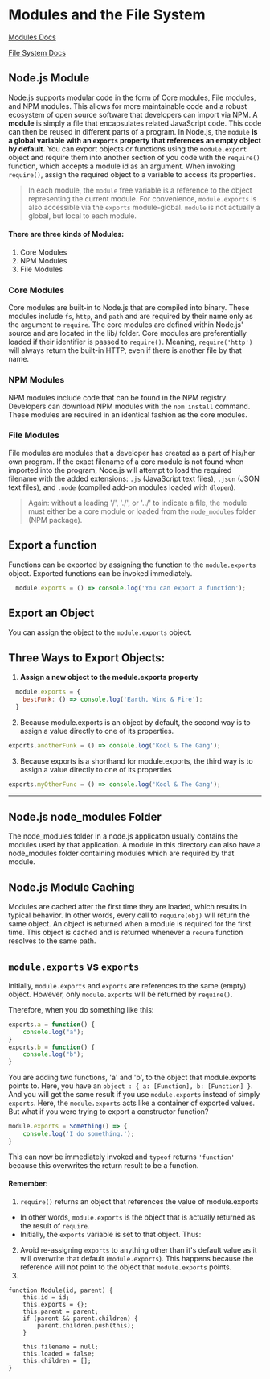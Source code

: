 # Modules and the File System

[Modules Docs](https://nodejs.org/api/modules.html)

[File System Docs](https://nodejs.org/api/fs.html)

## Node.js Module
Node.js supports modular code in the form of Core modules, File modules, and NPM modules. This allows for more maintainable code and a robust ecosystem of open source software that developers can import via NPM. A __module__ is simply a file that encapsulates related JavaScript code. This code can then be reused in different parts of a program. In Node.js, the `module`  __is a global variable with an `exports` property that references an empty object by default.__ You can export objects or functions using the `module.export` object and require them into another section of you code with the `require()` function, which accepts a module id as an argument. When invoking `require()`, assign the required object to a variable to access its properties.

> In each module, the `module` free variable is a reference to the object representing the current module. For convenience,  `module.exports` is also accessible via the `exports` module-global. `module` is not actually a global, but local to each module.

#### There are three kinds of Modules:
1. Core Modules
1. NPM Modules
1. File Modules

### Core Modules
Core modules are built-in to Node.js that are compiled into binary. These modules include `fs`, `http`, and `path` and are required by their name only as the argument to `require`. The core modules are defined within Node.js' source and are located in the lib/ folder. Core modules are preferentially loaded if their identifier is passed to `require()`. Meaning, `require('http')` will always return the built-in HTTP, even if there is another file by that name.

### NPM Modules
NPM modules include code that can be found in the NPM registry. Developers can download NPM modules with the `npm install` command. These modules are required in an identical fashion as the core modules.

### File Modules
File modules are modules that a developer has created as a part of his/her own program. If the exact filename of a core module is not found when imported into the program, Node.js will attempt to load the required filename with the added extensions: `.js` (JavaScript text files), `.json` (JSON text files), and `.node` (compiled add-on modules loaded with `dlopen`).

> Again: without a leading '/', './', or '../' to indicate a file, the module must either be a core module or loaded from the `node_modules` folder (NPM package).

## Export a function
Functions can be exported by assigning the function to the `module.exports` object. Exported functions can be invoked immediately.

```javascript
  module.exports = () => console.log('You can export a function');
```

## Export an Object
You can assign the object to the `module.exports` object.

## Three Ways to Export Objects:
1. __Assign a new object to the module.exports property__

```javascript
  module.exports = {
    bestFunk: () => console.log('Earth, Wind & Fire');
  }
```

2. Because module.exports is an object by default, the second way is to assign a value directly to one of its properties.

```javascript
exports.anotherFunk = () => console.log('Kool & The Gang');
```

3. Because exports is a shorthand for module.exports, the third way is to assign a value directly to one of its properties

```javascript
exports.myOtherFunc = () => console.log('Kool & The Gang');
```

---

## Node.js node_modules Folder
The node_modules folder in a node.js applicaton usually contains the modules used by that application. A module in this directory can also have a node_modules folder containing modules which are required by that module.


## Node.js Module Caching
Modules are cached after the first time they are loaded, which results in typical behavior. In other words, every call to `require(obj)` will return the same object. An object is returned when a module is required for the first time. This object is cached and is returned whenever a `requre` function resolves to the same path.

## `module.exports` vs `exports`
Initially, `module.exports` and `exports` are references to the same (empty) object. However, only `module.exports` will be returned by `require()`.

Therefore, when you do something like this:
```javascript
exports.a = function() {
    console.log("a");
}
exports.b = function() {
    console.log("b");
}
```

You are adding two functions, 'a' and 'b', to the object that module.exports points to. Here, you have an `object : { a: [Function], b: [Function] }`. And you will get the same result if you use `module.exports` instead of simply `exports`. Here, the `module.exports` acts like a container of exported values. But what if you were trying to export a constructor function?

```javascript
module.exports = Something() => {
    console.log('I do something.');
}
```

This can now be immediately invoked and `typeof` returns `'function'` because this overwrites the return result to be a function.

#### Remember:
1. `require()` returns an object that references the value of module.exports
  * In other words, `module.exports` is the object that is actually returned as the result of `require`.
  * Initially, the `exports` variable is set to that object. Thus:
2. Avoid re-assigning `exports` to anything other than it's default value as it will overwrite that default (`module.exports`). This happens because the reference will not point to the object that `module.exports` points.
3.



```
function Module(id, parent) {
    this.id = id;
    this.exports = {};
    this.parent = parent;
    if (parent && parent.children) {
        parent.children.push(this);
    }

    this.filename = null;
    this.loaded = false;
    this.children = [];
}
```
